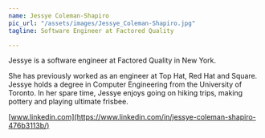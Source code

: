 ```yaml
---
name: Jessye Coleman-Shapiro
pic_url: "/assets/images/Jessye_Coleman-Shapiro.jpg"
tagline: Software Engineer at Factored Quality

---
```

Jessye is a software engineer at Factored Quality in New York.

She has previously worked as an engineer at Top Hat, Red Hat and Square.  Jessye holds a degree in Computer Engineering from the University of Toronto.  In her spare time, Jessye enjoys going on hiking trips, making pottery and playing ultimate frisbee.

[www.linkedin.com](https://www.linkedin.com/in/jessye-coleman-shapiro-476b3113b/)
